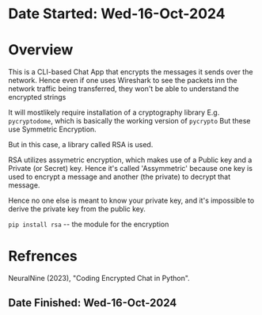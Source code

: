 #   Date Started: Wed-16-Oct-2024


#   Overview
This is a CLI-based Chat App that encrypts the messages it sends over the network.
Hence even if one uses Wireshark to see the packets inn the network traffic being transferred,
they won't be able to understand the encrypted strings


It will mostlikely require installation of a cryptography library
E.g. `pycryptodome`, which is basically the working version of `pycrypto`
But these use Symmetric Encryption.

But in this case, a library called RSA is used.

RSA utilizes assymetric encryption, which makes use of a Public key and a Private (or Secret) key.
Hence it's called 'Assymmetric' because one key is used to encrypt a message and another (the private) to
decrypt that message. 

Hence no one else is meant to know your private key, and it's impossible to derive
the private key from the public key.

`pip install rsa` -- the module for the encryption 

#   Refrences
NeuralNine (2023), "Coding Encrypted Chat in Python".

##  Date Finished: Wed-16-Oct-2024